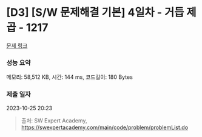 # [D3] [S/W 문제해결 기본] 4일차 - 거듭 제곱 - 1217 

[문제 링크](https://swexpertacademy.com/main/code/problem/problemDetail.do?contestProbId=AV14dUIaAAUCFAYD) 

### 성능 요약

메모리: 58,512 KB, 시간: 144 ms, 코드길이: 180 Bytes

### 제출 일자

2023-10-25 20:23



> 출처: SW Expert Academy, https://swexpertacademy.com/main/code/problem/problemList.do